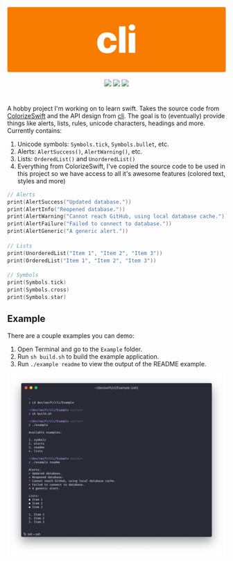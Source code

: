 ![](Assets/cli.png)

<!-- badges: start -->
<p align="center">
  <a href="https://travis-ci.org/tylurp/cli"><img src="https://travis-ci.org/tylurp/cli.svg?branch=master" /></a>
  <a href="https://codecov.io/gh/tyluRp/cli"><img src="https://codecov.io/gh/tyluRp/cli/branch/master/graph/badge.svg" /></a>
  <a href="https://github.com/tyluRp/cli/blob/master/LICENSE"><img src="https://img.shields.io/badge/license-MIT-blue.svg" /></a>
</p>
<!-- badges: end -->

#

A hobby project I'm working on to learn swift. Takes the source code from 
[ColorizeSwift](https://github.com/mtynior/ColorizeSwift) and the API design from 
[cli](https://github.com/r-lib/cli). The goal is to (eventually) provide things like alerts, lists, rules, 
unicode characters, headings and more. Currently contains:

1. Unicode symbols: `Symbols.tick`, `Symbols.bullet`, etc.
2. Alerts: `AlertSuccess()`, `AlertWarning()`, etc.
3. Lists: `OrderedList()` and  `UnorderedList()`
4. Everything from ColorizeSwift, I've copied the source code to be used in this project so we 
have access to all it's awesome features (colored text, styles and more)

```swift
// Alerts
print(AlertSuccess("Updated database."))
print(AlertInfo("Reopened database."))
print(AlertWarning("Cannot reach GitHub, using local database cache."))
print(AlertFailure("Failed to connect to database."))
print(AlertGeneric("A generic alert."))

// Lists
print(UnorderedList("Item 1", "Item 2", "Item 3"))
print(OrderedList("Item 1", "Item 2", "Item 3"))

// Symbols
print(Symbols.tick)
print(Symbols.cross)
print(Symbols.star)
```

## Example

There are a couple examples you can demo:

1. Open Terminal and go to the `Example` folder.
2. Run `sh build.sh` to build the example application.
3. Run `./example readme` to view the output of the README example.

![](Assets/readme_example.png)
